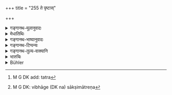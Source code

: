 +++
title = "255 ते पृष्टास्"

+++

<details><summary>गङ्गानथ-मूलानुवादः</summary>

The opinion that, on being questioned, they unanimously declare in regard to the boundary,—according to that he shall lay down the boundary, recording also the names of them all.—(255)
</details>

<details><summary>मेधातिथिः</summary>

**ते** साक्षिणो **यथा** यादृशं **निश्चयं ब्रूयुः स्मस्ताः** सर्व एव । न पुनर् वाक्यभेदोक्तौ न्यायः "द्वैधे च बहूनाम्" (य्ध् २.८०) इति । **निबध्नीयात्** पत्रके लिखेत् ।[^१६०] साक्षिणश् च नाम विभागेन[^१६१] ॥ ८.२५५ ॥


[^१६१]:
     M G DK: vibhāge (DK na) sākṣimātreṇa


[^१६०]:
     M G DK add: tatra
</details>

<details><summary>गङ्गानथ-भाष्यानुवादः</summary>

When the witnesses declare an opinion ‘*unanimously*’—all together; and there is no difference of opinion among them.

In the case of a difference of opinion, the opinion of a majority of them should be accepted.

‘*Lay down*’—write down upon a piece of paper;—as also the names of the witnesses.—(255).
</details>

<details><summary>गङ्गानथ-टिप्पन्यः</summary>

This verse is quoted in *Aparārka* (p. 759);—in *Mitākṣarā* (p. 152), to the effect that when the witnesses thus questioned unanimously declare the boundary point, the king shall, for fear of the settlement being forgotten, record this settlement in writing, setting forth therein all the boundary marks shown by them as also the names of the witnesses.

It is quoted in *Vivādaratnākara* (p. 205);—in *Kṛtyakalpataru* (111a);—and in *Vīramitrodaya* (Vyavahāra, 141a).
</details>

<details><summary>गङ्गानथ-तुल्य-वाक्यानि</summary>

**(verses 8.253-264)**

See Comparative notes for [Verse 8.253].
</details>

<details><summary>भारुचिः</summary>

निबन्धनं लेख्यम् अपि स्मरणार्थं तल् लिखेत् ॥ ८.२५४ ॥
</details>

<details><summary>Bühler</summary>

255	As they, being questioned, unanimously decide, even so he shall record the boundary (in writing), together with their names.
</details>
